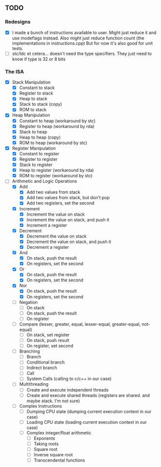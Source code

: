 ## TODO

### Redesigns

- [x] I made a bunch of instructions available to user. Might just reduce it and use modeflags
instead. Also might just reduce function count (the implementations in instructions.cpp)
But for now it's also good for unit tests.
- [ ] stc/ldc et cetera... doesn't need the type specifiers. They just need to know if type
is 32 or 8 bits

### The ISA

- [x] Stack Manipulation
    - [x] Constant to stack
    - [x] Register to stack
    - [x] Heap to stack
    - [x] Stack to stack (copy)
    - [x] ROM to stack

- [x] Heap Manipulation
    - [x] Constant to heap (workaround by stc)
    - [x] Register to heap (workaround by rda)
    - [x] Stack to heap
    - [x] Heap to heap (copy)
    - [x] ROM to heap (workaround by stc)

- [x] Register Manipulation
    - [x] Constant to register
    - [x] Register to register
    - [x] Stack to register
    - [x] Heap to register (workaround by rda)
    - [x] ROM to register (workaround by stc)

- [ ] Arithmetic and Logic Operations 
    - [x] Add
        - [x] Add two values from stack
        - [x] Add two values from stack, but don't pop
        - [x] Add two registers, set the second
    - [x] Increment
        - [x] Increment the value on stack
        - [x] Increment the value on stack, and push it
        - [x] Increment a register
    - [x] Decrement
        - [x] Decrement the value on stack
        - [x] Decrement the value on stack, and push it
        - [x] Decrement a register
    - [x] And
        - [x] On stack, push the result
        - [x] On registers, set the second
    - [x] Or 
        - [x] On stack, push the result
        - [x] On registers, set the second
    - [x] Nor 
        - [x] On stack, push the result
        - [x] On registers, set the second
    - [ ] Negation
        - [ ] On stack
        - [ ] On stack, push the result
        - [ ] On register
    - [ ] Compare (lesser, greater, equal, lesser-equal, greater-equal, not-equal)
        - [ ] On stack, set register
        - [ ] On stack, push result
        - [ ] On register, set second
    - [ ] Branching
        - [ ] Branch
        - [ ] Conditional branch
        - [ ] Indirect branch
        - [ ] Call
        - [ ] System Calls (calling to c/c++ in our case)
    - [ ] Multithreading
        - [ ] Create and execute independent threads
        - [ ] Create and execute shared threads (registers are shared. and maybe stack. I'm not sure)
    - [ ] Complex Instructions
        - [ ] Dumping CPU state (dumping current execution context in our case)
        - [ ] Loading CPU state (loading current execution context in our case)
        - [ ] Complex integer/float arithmetic
            - [ ] Exponents
            - [ ] Taking roots
            - [ ] Square root
            - [ ] Inverse square root
            - [ ] Transcendental functions
